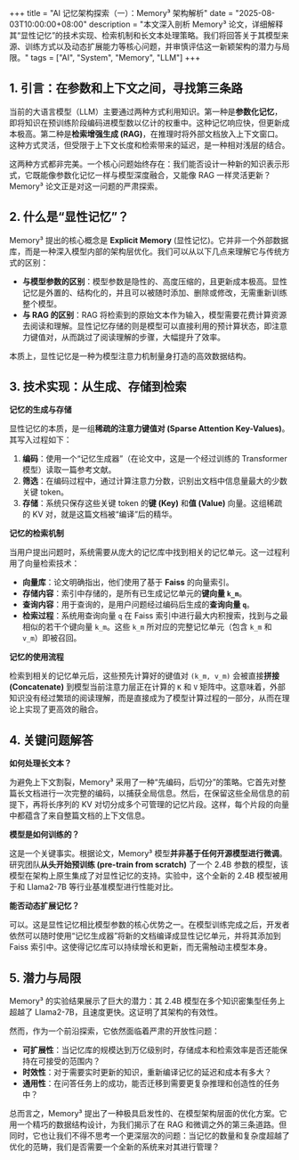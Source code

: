 +++
title = "AI 记忆架构探索（一）：Memory³ 架构解析"
date = "2025-08-03T10:00:00+08:00"
description = "本文深入剖析 Memory³ 论文，详细解释其“显性记忆”的技术实现、检索机制和长文本处理策略。我们将回答关于其模型来源、训练方式以及动态扩展能力等核心问题，并审慎评估这一新颖架构的潜力与局限。"
tags = ["AI", "System", "Memory", "LLM"]
+++

## 1. 引言：在参数和上下文之间，寻找第三条路

当前的大语言模型（LLM）主要通过两种方式利用知识。第一种是**参数化记忆**，即将知识在预训练阶段编码进模型数以亿计的权重中。这种记忆响应快，但更新成本极高。第二种是**检索增强生成 (RAG)**，在推理时将外部文档放入上下文窗口。这种方式灵活，但受限于上下文长度和检索带来的延迟，是一种相对浅层的结合。

这两种方式都非完美。一个核心问题始终存在：我们能否设计一种新的知识表示形式，它既能像参数化记忆一样与模型深度融合，又能像 RAG 一样灵活更新？Memory³ 论文正是对这一问题的严肃探索。

## 2. 什么是“显性记忆”？

Memory³ 提出的核心概念是 **Explicit Memory** (显性记忆)。它并非一个外部数据库，而是一种深入模型内部的架构层优化。我们可以从以下几点来理解它与传统方式的区别：

* **与模型参数的区别**：模型参数是隐性的、高度压缩的，且更新成本极高。显性记忆是外置的、结构化的，并且可以被随时添加、删除或修改，无需重新训练整个模型。
* **与 RAG 的区别**：RAG 将检索到的原始文本作为输入，模型需要花费计算资源去阅读和理解。显性记忆存储的则是模型可以直接利用的预计算状态，即注意力键值对，从而跳过了阅读理解的步骤，大幅提升了效率。

本质上，显性记忆是一种为模型注意力机制量身打造的高效数据结构。

## 3. 技术实现：从生成、存储到检索

**记忆的生成与存储**

显性记忆的本质，是一组**稀疏的注意力键值对 (Sparse Attention Key-Values)**。其写入过程如下：

1. **编码**：使用一个“记忆生成器”（在论文中，这是一个经过训练的 Transformer 模型）读取一篇参考文献。
2. **筛选**：在编码过程中，通过计算注意力分数，识别出文档中信息量最大的少数关键 token。
3. **存储**：系统只保存这些关键 token 的**键 (Key)** 和**值 (Value)** 向量。这组稀疏的 KV 对，就是这篇文档被“编译”后的精华。

**记忆的检索机制**

当用户提出问题时，系统需要从庞大的记忆库中找到相关的记忆单元。这一过程利用了向量检索技术：

* **向量库**：论文明确指出，他们使用了基于 **Faiss** 的向量索引。
* **存储内容**：索引中存储的，是所有已生成记忆单元的**键向量 `k_m`**。
* **查询内容**：用于查询的，是用户问题经过编码后生成的**查询向量 `q`**。
* **检索过程**：系统用查询向量 `q` 在 Faiss 索引中进行最大内积搜索，找到与之最相似的若干个键向量 `k_m`。这些 `k_m` 所对应的完整记忆单元（包含 `k_m` 和 `v_m`）即被召回。

**记忆的使用流程**

检索到相关的记忆单元后，这些预先计算好的键值对 `(k_m, v_m)` 会被直接**拼接 (Concatenate)** 到模型当前注意力层正在计算的 `K` 和 `V` 矩阵中。这意味着，外部知识没有经过繁琐的阅读理解，而是直接成为了模型计算过程的一部分，从而在理论上实现了更高效的融合。

## 4. 关键问题解答

**如何处理长文本？**

为避免上下文割裂，Memory³ 采用了一种“先编码，后切分”的策略。它首先对整篇长文档进行一次完整的编码，以捕获全局信息。然后，在保留这些全局信息的前提下，再将长序列的 KV 对切分成多个可管理的记忆片段。这样，每个片段的向量中都蕴含了来自整篇文档的上下文信息。

**模型是如何训练的？**

这是一个关键事实。根据论文，Memory³ 模型**并非基于任何开源模型进行微调**。研究团队**从头开始预训练 (pre-train from scratch)** 了一个 2.4B 参数的模型，该模型在架构上原生集成了对显性记忆的支持。实验中，这个全新的 2.4B 模型被用于和 Llama2-7B 等行业基准模型进行性能对比。

**能否动态扩展记忆？**

可以。这是显性记忆相比模型参数的核心优势之一。在模型训练完成之后，开发者依然可以随时使用“记忆生成器”将新的文档编译成显性记忆单元，并将其添加到 Faiss 索引中。这使得记忆库可以持续增长和更新，而无需触动主模型本身。

## 5. 潜力与局限

Memory³ 的实验结果展示了巨大的潜力：其 2.4B 模型在多个知识密集型任务上超越了 Llama2-7B，且速度更快。这证明了其架构的有效性。

然而，作为一个前沿探索，它依然面临着严肃的开放性问题：

* **可扩展性**：当记忆库的规模达到万亿级别时，存储成本和检索效率是否还能保持在可接受的范围内？
* **时效性**：对于需要实时更新的知识，重新编译记忆的延迟和成本有多大？
* **通用性**：在问答任务上的成功，能否迁移到需要更复杂推理和创造性的任务中？

总而言之，Memory³ 提出了一种极具启发性的、在模型架构层面的优化方案。它用一个精巧的数据结构设计，为我们揭示了在 RAG 和微调之外的第三条道路。但同时，它也让我们不得不思考一个更深层次的问题：当记忆的数量和复杂度超越了优化的范畴，我们是否需要一个全新的系统来对其进行管理？
